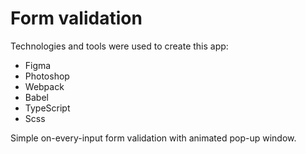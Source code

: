 # Form validation

Technologies and tools were used to create this app:

- Figma
- Photoshop
- Webpack
- Babel
- TypeScript
- Scss

Simple on-every-input form validation with animated pop-up window.

